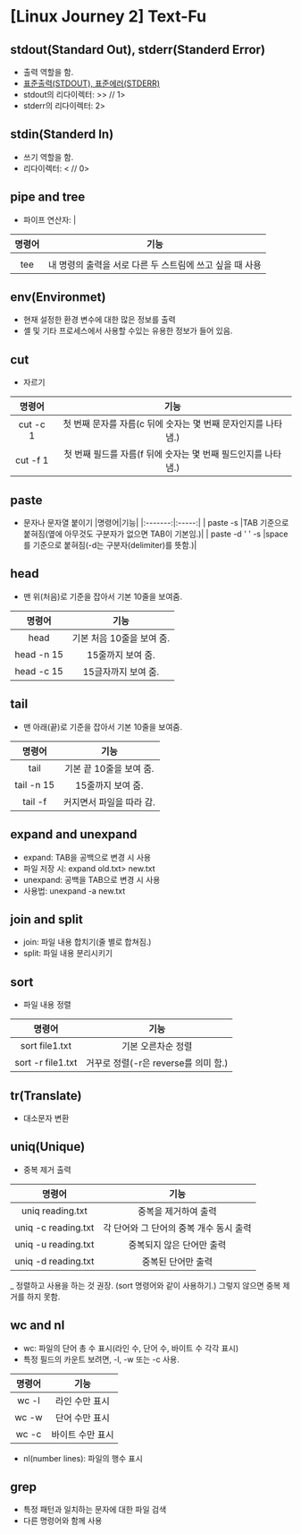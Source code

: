 # [Linux Journey 2] Text-Fu
## stdout(Standard Out), stderr(Standerd Error)
- 출력 역할을 함.
- [표준출력(STDOUT), 표준에러(STDERR)](https://sarc.io/index.php/forum/tips/551-linux-stdout-stderr-dev-null)
- stdout의 리다이렉터: >> // 1>
- stderr의 리다이렉터: 2>


## stdin(Standerd In)
- 쓰기 역할을 함.
- 리다이렉터: < // 0>

## pipe and tree
- 파이프 연산자: |

|명령어|기능|
|:-------:|:-----:|
| | |명령의 표준 출력을 가져 와서 표준 입력을 다른 프로세스로 만들 수있게 해줍니다.|
| tee |내 명령의 출력을 서로 다른 두 스트림에 쓰고 싶을 때 사용|

## env(Environmet)
- 현재 설정한 환경 변수에 대한 많은 정보를 출력
- 셸 및 기타 프로세스에서 사용할 수있는 유용한 정보가 들어 있음.


## cut
- 자르기

|명령어|기능|
|:-------:|:-----:|
| cut -c 1 |첫 번째 문자를 자름(c 뒤에 숫자는 몇 번째 문자인지를 나타냄.)|
| cut -f 1 |첫 번째 필드를 자름(f 뒤에 숫자는 몇 번째 필드인지를 나타냄.)|

## paste
- 문자나 문자열 붙이기
|명령어|기능|
|:-------:|:-----:|
| paste -s |TAB 기준으로 붙혀짐(옆에 아무것도 구분자가 없으면 TAB이 기본임.)|
| paste -d ' ' -s |space를 기준으로 붙혀짐(-d는 구분자(delimiter)를 뜻함.)|

## head
- 맨 위(처음)로 기준을 잡아서 기본 10줄을 보여줌.

|명령어|기능|
|:-------:|:-----:|
| head | 기본 처음 10줄을 보여 줌.|
| head -n 15 |15줄까지 보여 줌.|
| head -c 15 |15글자까지 보여 줌.|

## tail
- 맨 아래(끝)로 기준을 잡아서 기본 10줄을 보여줌.

|명령어|기능|
|:-------:|:-----:|
| tail | 기본 끝 10줄을 보여 줌.|
| tail -n 15 |15줄까지 보여 줌.|
| tail -f | 커지면서 파일을 따라 감.|

## expand and unexpand
- expand: TAB을 공백으로 변경 시 사용
- 파일 저장 시: expand old.txt> new.txt
- unexpand: 공백을 TAB으로 변경 시 사용
- 사용법: unexpand -a new.txt

## join and split
- join: 파일 내용 합치기(줄 별로 합쳐짐.)
- split: 파일 내용 분리시키기

## sort
- 파일 내용 정렬

|명령어|기능|
|:-------:|:-----:|
| sort file1.txt | 기본 오른차순 정렬|
| sort -r file1.txt |거꾸로 정렬(-r은 reverse를 의미 함.)|

## tr(Translate)
- 대소문자 변환

## uniq(Unique)
- 중복 제거 출력

|명령어|기능|
|:-------:|:-----:|
| uniq reading.txt |중복을 제거하여 출력|
| uniq -c reading.txt |각 단어와 그 단어의 중복 개수 동시 출력|
| uniq -u reading.txt |중복되지 않은 단어만 출력|
| uniq -d reading.txt |중복된 단어만 출력|

_ 정렬하고 사용을 하는 것 권장. (sort 명령어와 같이 사용하기.) 그렇지 않으면 중복 제거를 하지 못함.

## wc and nl
- wc: 파일의 단어 총 수 표시(라인 수, 단어 수, 바이트 수 각각 표시)
- 특정 필드의 카운트 보려면, -l, -w 또는 -c 사용.

|명령어|기능|
|:-------:|:-----:|
| wc -l| 라인 수만 표시|
| wc -w| 단어 수만 표시|
| wc -c| 바이트 수만 표시|

- nl(number lines): 파일의 행수 표시

## grep
- 특정 패턴과 일치하는 문자에 대한 파일 검색
- 다른 명령어와 함께 사용 
